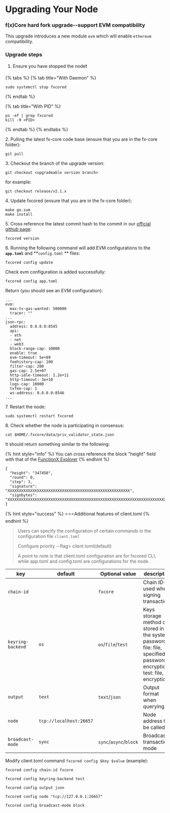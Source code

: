# Upgrading Your Node

### f(x)Core hard fork upgrade--support EVM compatibility

This upgrade introduces a new module `evm` which will enable `ethereum` compatibility.

### Upgrade steps

1. Ensure you have stopped the node❗

{% tabs %}
{% tab title="With Daemon" %}
```
sudo systemctl stop fxcored
```
{% endtab %}

{% tab title="With PID" %}
```
ps -ef | grep fxcored
kill -9 <PID>
```
{% endtab %}
{% endtabs %}

2\. Pulling the latest fx-core code base (ensure that you are in the fx-core folder):

```
git pull
```

3\. Checkout the branch of the upgrade version:

```shell
git checkout <upgradeable version branch>
```

for example:

```
git checkout release/v2.1.x
```

4\. Update fxcored (ensure that you are in the fx-core folder):

```
make go.sum
make install
```

5\. Cross reference the latest commit hash to the commit in our [official github page](https://github.com/FunctionX/fx-core):

```
fxcored version
```

6\. Running the following command will add EVM configurations to the **`app.toml`** and **`config.toml` ** files:

```
fxcored config update
```

Check evm configuration is added successfully:

```
fxcored config app.toml
```

Return (you should see an EVM configuration):

```
...
evm:
  max-tx-gas-wanted: 500000
  tracer: ""
...
json-rpc:
  address: 0.0.0.0:8545
  api:
  - eth
  - net
  - web3
  block-range-cap: 10000
  enable: true
  evm-timeout: 5e+09
  feehistory-cap: 100
  filter-cap: 200
  gas-cap: 2.5e+07
  http-idle-timeout: 1.2e+11
  http-timeout: 3e+10
  logs-cap: 10000
  txfee-cap: 1
  ws-address: 0.0.0.0:8546
...
```

7\. Restart the node:

```
sudo systemctl restart fxcored
```

8\. Check whether the node is participating in consensus:

```
cat $HOME/.fxcore/data/priv_validator_state.json
```

It should return something similar to the following:

{% hint style="info" %}
You can cross reference the block "height" field with that of the [FunctionX Explorer](https://dhobyghaut-explorer.functionx.io/fxcore/blocks)
{% endhint %}

```
{
  "height": "347450",
  "round": 0,
  "step": 3,
  "signature": "XXXXXXXXXXXXXXXXXXXXXXXXXXXXXXXXXXXXXXXXXXXXXXXXXXXXXX",
  "signbytes": "XXXXXXXXXXXXXXXXXXXXXXXXXXXXXXXXXXXXXXXXXXXXXXXXXXXXXXXXXXXXXXXXXXXXXXXXXXXXXXXXXXXXXXXXXXXXXX"
}
```

{% hint style="success" %}
:star::star::star:Additional features of client.toml
{% endhint %}

> Users can specify the configuration of certain commands in the configuration file `client.toml`
>
> Configure priority --flag> client.toml(default)
>
> A point to note is that client.toml configuration are for fxcored CLI, while app.toml and config.toml are configurations for the node.

| key               | default                 | Optional value         | description                                                                                                                 |
| ----------------- | ----------------------- | ---------------------- | --------------------------------------------------------------------------------------------------------------------------- |
| `chain-id`        |                         | `fxcore`               | Chain ID-used when signing transactions                                                                                     |
| `keyring-backend` | `os`                    | `os`/`file`/`test`     | Keys storage method os: stored in the system password, file: file, specified password encryption, test: file, no encryption |
| `output`          | `text`                  | `text`/`json`          | Output format when querying                                                                                                 |
| `node`            | `tcp://localhost:26657` |                        | Node address to be called                                                                                                   |
| `broadcast-mode`  | `sync`                  | `sync`/`async`/`block` | Broadcast transaction mode                                                                                                  |

Modify client.toml command `fxcored config $key $value` (example):

```
fxcored config chain-id fxcore

fxcored config keyring-backend test

fxcored config output json

fxcored config node "tcp://127.0.0.1:26657"

fxcored config broadcast-mode block
```
